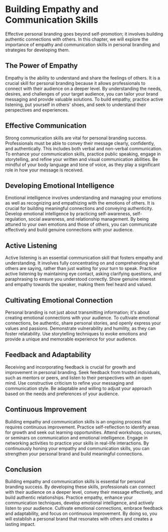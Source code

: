 # Building Empathy and Communication Skills

Effective personal branding goes beyond self-promotion; it involves building authentic connections with others. In this chapter, we will explore the importance of empathy and communication skills in personal branding and strategies for developing them.

## The Power of Empathy

Empathy is the ability to understand and share the feelings of others. It is a crucial skill for personal branding because it allows professionals to connect with their audience on a deeper level. By understanding the needs, desires, and challenges of your target audience, you can tailor your brand messaging and provide valuable solutions. To build empathy, practice active listening, put yourself in others' shoes, and seek to understand their perspectives and experiences.

## Effective Communication

Strong communication skills are vital for personal branding success. Professionals must be able to convey their message clearly, confidently, and authentically. This includes both verbal and non-verbal communication. To enhance your communication skills, practice public speaking, engage in storytelling, and refine your written and visual communication abilities. Be mindful of your body language and tone of voice, as they play a significant role in how your message is received.

## Developing Emotional Intelligence

Emotional intelligence involves understanding and managing your emotions as well as recognizing and empathizing with the emotions of others. It is crucial for building meaningful connections and conveying authenticity. Develop emotional intelligence by practicing self-awareness, self-regulation, social awareness, and relationship management. By being attuned to your own emotions and those of others, you can communicate effectively and build genuine connections with your audience.

## Active Listening

Active listening is an essential communication skill that fosters empathy and understanding. It involves fully concentrating on and comprehending what others are saying, rather than just waiting for your turn to speak. Practice active listening by maintaining eye contact, asking clarifying questions, and paraphrasing to ensure you understood correctly. Show genuine interest and empathy towards the speaker, making them feel heard and valued.

## Cultivating Emotional Connection

Personal branding is not just about transmitting information; it's about creating emotional connections with your audience. To cultivate emotional connections, be authentic, share personal stories, and openly express your values and passions. Demonstrate vulnerability and humility, as they can foster relatability. Use storytelling techniques to evoke emotions and provide a unique and memorable experience for your audience.

## Feedback and Adaptability

Receiving and incorporating feedback is crucial for growth and improvement in personal branding. Seek feedback from trusted individuals, such as mentors or peers, and listen to their perspectives with an open mind. Use constructive criticism to refine your messaging and communication style. Be adaptable and willing to adjust your approach based on the needs and preferences of your audience.

## Continuous Improvement

Building empathy and communication skills is an ongoing process that requires continuous improvement. Practice self-reflection to identify areas for growth and seek out learning opportunities. Attend workshops, courses, or seminars on communication and emotional intelligence. Engage in networking activities to practice your skills in real-life interactions. By continuously honing your empathy and communication skills, you can strengthen your personal brand and build meaningful connections.

## Conclusion

Building empathy and communication skills is essential for personal branding success. By developing these skills, professionals can connect with their audience on a deeper level, convey their message effectively, and build authentic relationships. Practice empathy, enhance your communication techniques, develop emotional intelligence, and actively listen to your audience. Cultivate emotional connections, embrace feedback and adaptability, and focus on continuous improvement. By doing so, you will establish a personal brand that resonates with others and creates a lasting impact.
